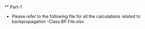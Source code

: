 ** Part-1
- Please refer to the following file for all the calculations related to backpropagation
    -Class BP File.xlsx
